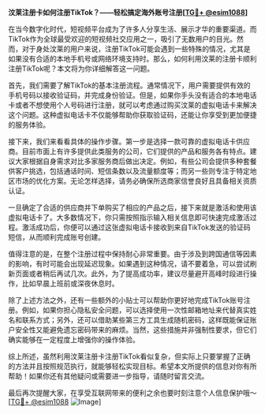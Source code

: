 **汶莱注册卡如何注册TikTok？——轻松搞定海外账号注册[[TG💪+ @esim1088](https://t.me/s/esim1088)]**

在当今数字化时代，短视频平台成为了许多人分享生活、展示才华的重要渠道。而TikTok作为全球最受欢迎的短视频社交应用之一，吸引了无数用户的目光。然而，对于身处汶莱的用户来说，注册TikTok可能会遇到一些特殊的情况，尤其是如果没有合适的本地手机号或网络环境支持时。那么，如何利用汶莱的注册卡顺利注册TikTok呢？本文将为你详细解答这一问题。

首先，我们需要了解TikTok的基本注册流程。通常情况下，用户需要提供有效的手机号码以接收验证码，并完成身份验证。但是，如果你手头没有适合的本地电话卡或者不想使用个人号码进行注册，就可以考虑通过购买汶莱的虚拟电话卡来解决这个问题。这种虚拟电话卡不仅能够帮助你获取验证码，还能让你享受到更加便捷的服务体验。

接下来，我们来看看具体的操作步骤。第一步是选择一款可靠的虚拟电话卡供应商。目前市面上有许多提供此类服务的公司，它们提供的产品和服务各有特点。建议大家根据自身需求对比多家服务商后做出决定。例如，有些公司会提供多种套餐供客户挑选，包括通话时间、短信条数以及流量额度等；而另一些则专注于特定地区市场的优化方案。无论怎样选择，请务必确保所选商家信誉良好且具备相关资质认证。

一旦确定了合适的供应商并下单购买了相应的产品之后，接下来就是激活和使用该虚拟电话卡了。大多数情况下，你只需按照指示输入相关信息即可快速完成激活过程。激活成功后，你便可以通过这张虚拟电话卡接收到来自TikTok发送的验证码短信，从而顺利完成账号创建。

值得注意的是，在整个注册过程中保持耐心非常重要。由于涉及到跨国通信等因素的影响，有时可能会出现延迟现象。如果遇到这种情况，请不要着急，可以尝试刷新页面或者稍后再试几次。此外，为了提高成功率，建议尽量避开高峰时段进行操作，比如早晨上班前或深夜休息时。

除了上述方法之外，还有一些额外的小贴士可以帮助你更好地完成TikTok账号注册。例如，如果你担心隐私安全问题，可以选择使用一次性邮箱地址来代替真实姓名和联系方式；另外，还可以借助某些第三方工具生成随机密码，这样既能保证账户安全性又能避免遗忘密码带来的麻烦。当然，这些措施并非强制性要求，但它们确实能够在一定程度上增强你的操作体验。

综上所述，虽然利用汶莱注册卡注册TikTok看似复杂，但实际上只要掌握了正确的方法并且按照规范执行，就能够轻松实现目标。希望本文所提供的信息对你有所帮助！如果你还有其他疑问或需要进一步指导，请随时留言交流。

最后再次提醒大家，在享受互联网带来的便利之余也要时刻注意个人信息保护哦～ [[TG💪+ @esim1088](https://t.me/s/esim1088) ![Image](https://i.postimg.cc/4NQfJmqS/Snipaste-2025-05-13-00-14-12.png)]
